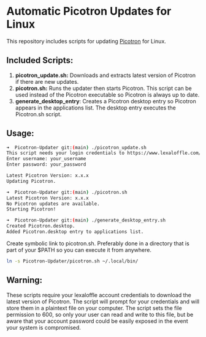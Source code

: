 # Automatic Picotron Updates for Linux
This repository includes scripts for updating [Picotron](https://www.lexaloffle.com/picotron.php) for Linux.

## Included Scripts:
1. **picotron_update.sh:** Downloads and extracts latest version of Picotron if there are new updates.
2. **picotron.sh:** Runs the updater then starts Picotron. This script can be used instead of the Picotron executable so Picotron is always up to date.
3. **generate_desktop_entry**: Creates a Picotron desktop entry so Picotron appears in the applications list. The desktop entry executes the Picotron.sh script.

## Usage:
```bash
➜  Picotron-Updater git:(main) ./picotron_update.sh 
This script needs your login credentials to https://www.lexaloffle.com/ to install updates.
Enter username: your_username
Enter password: your_password 

Latest Picotron Version: x.x.x
Updating Picotron.
```

``` bash
➜  Picotron-Updater git:(main) ./picotron.sh 
Latest Picotron Version: x.x.x
No Picotron updates are available.
Starting Picotron!
```

``` bash
➜  Picotron-Updater git:(main) ./generate_desktop_entry.sh 
Created Picotron.desktop.
Added Picotron.desktop entry to applications list.
```
Create symbolic link to picotron.sh. Preferably done in a directory that is part of your $PATH so you can execute it from anywhere.
```bash
ln -s Picotron-Updater/picotron.sh ~/.local/bin/
```

## Warning:
These scripts require your lexaloffle account credentials to download the latest version of Picotron. The script will prompt for your credentials and will store them in a plaintext file on your computer. The script sets the file permission to 600, so only your user can read and write to this file, but be aware that your account password could be easily exposed in the event your system is compromised.
